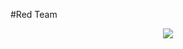 #Red Team 

<p align="center">
  <img src="https://github.com/user-attachments/assets/62379770-420c-4d20-b5aa-2ebdd3e85c3a"/>
</p>
